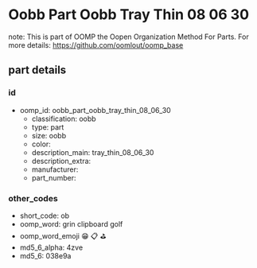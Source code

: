 # Oobb Part Oobb Tray Thin 08 06 30  

note: This is part of OOMP the Oopen Organization Method For Parts. For more details: https://github.com/oomlout/oomp_base

##  part details





### id
* oomp_id: oobb_part_oobb_tray_thin_08_06_30
  * classification: oobb
  * type: part
  * size: oobb
  * color: 
  * description_main: tray_thin_08_06_30
  * description_extra: 
  * manufacturer: 
  * part_number: 

### other_codes
* short_code: ob
* oomp_word: grin clipboard golf
* oomp_word_emoji :grin: :clipboard: :golf:
* md5_6_alpha: 4zve
* md5_6: 038e9a
